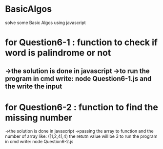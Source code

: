 # BasicAlgos
solve some Basic Algos using javascript

# for Question6-1 : function to check if word is palindrome or not
->the solution is done in javascript
->to run the program in cmd write:  node  Question6-1.js
and the write the input
-----------------------------------------------------------------
# for Question6-2 : function to find the missing number 
->the solution is done in javascript
->passing the array to function and the number of array like: 
([1,2,4],4) the retutn value will be 3
to run the program in cmd write:  node  Question6-2.js

